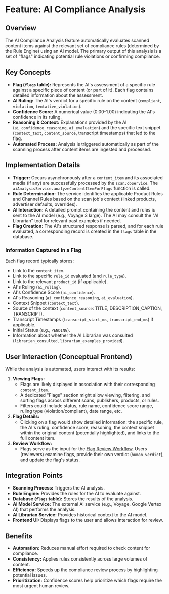 # Feature: AI Compliance Analysis

## Overview

The AI Compliance Analysis feature automatically evaluates scanned content items against the relevant set of compliance rules (determined by the Rule Engine) using an AI model. The primary output of this analysis is a set of "flags" indicating potential rule violations or confirming compliance.

## Key Concepts

*   **Flag (`flags` table):** Represents the AI's assessment of a specific rule against a specific piece of content (or part of it). Each flag contains detailed information about the assessment.
*   **AI Ruling:** The AI's verdict for a specific rule on the content (`compliant`, `violation`, `tentative_violation`).
*   **Confidence Score:** A numerical value (0.00-1.00) indicating the AI's confidence in its ruling.
*   **Reasoning & Context:** Explanations provided by the AI (`ai_confidence_reasoning`, `ai_evaluation`) and the specific text snippet (`context_text`, `content_source`, transcript timestamps) that led to the flag.
*   **Automated Process:** Analysis is triggered automatically as part of the scanning process after content items are ingested and processed.

## Implementation Details

*   **Trigger:** Occurs asynchronously after a `content_item` and its associated media (if any) are successfully processed by the `scanJobService`. The `aiAnalysisService.analyzeContentItemForFlags` function is called.
*   **Rule Determination:** The service identifies the applicable Product Rules and Channel Rules based on the scan job's context (linked products, advertiser defaults, overrides).
*   **AI Interaction:** A detailed prompt containing the content and rules is sent to the AI model (e.g., Voyage 3 large). The AI may consult the "AI Librarian" tool for relevant past examples if needed.
*   **Flag Creation:** The AI's structured response is parsed, and for each rule evaluated, a corresponding record is created in the `flags` table in the database.

### Information Captured in a Flag

Each flag record typically stores:

*   Link to the `content_item`.
*   Link to the specific `rule_id` evaluated (and `rule_type`).
*   Link to the relevant `product_id` (if applicable).
*   AI's Ruling (`ai_ruling`).
*   AI's Confidence Score (`ai_confidence`).
*   AI's Reasoning (`ai_confidence_reasoning`, `ai_evaluation`).
*   Context Snippet (`context_text`).
*   Source of the context (`content_source`: TITLE, DESCRIPTION_CAPTION, TRANSCRIPT).
*   Transcript Timestamps (`transcript_start_ms`, `transcript_end_ms`) if applicable.
*   Initial Status (e.g., `PENDING`).
*   Information about whether the AI Librarian was consulted (`librarian_consulted`, `librarian_examples_provided`).

## User Interaction (Conceptual Frontend)

While the analysis is automated, users interact with its results:

1.  **Viewing Flags:**
    *   Flags are likely displayed in association with their corresponding `content_item`.
    *   A dedicated "Flags" section might allow viewing, filtering, and sorting flags across different scans, publishers, products, or rules.
    *   Filters could include status, rule name, confidence score range, ruling type (violation/compliant), date range, etc.
2.  **Flag Details:**
    *   Clicking on a flag would show detailed information: the specific rule, the AI's ruling, confidence score, reasoning, the context snippet within the original content (potentially highlighted), and links to the full content item.
3.  **Review Workflow:**
    *   Flags serve as the input for the [Flag Review Workflow](./flag-review-workflow.md). Users (reviewers) examine flags, provide their own verdict (`human_verdict`), and update the flag's status.

## Integration Points

*   **Scanning Process:** Triggers the AI analysis.
*   **Rule Engine:** Provides the rules for the AI to evaluate against.
*   **Database (`flags` table):** Stores the results of the analysis.
*   **AI Model Service:** The external AI service (e.g., Voyage, Google Vertex AI) that performs the analysis.
*   **AI Librarian Service:** Provides historical context to the AI model.
*   **Frontend UI:** Displays flags to the user and allows interaction for review.

## Benefits

*   **Automation:** Reduces manual effort required to check content for compliance.
*   **Consistency:** Applies rules consistently across large volumes of content.
*   **Efficiency:** Speeds up the compliance review process by highlighting potential issues.
*   **Prioritization:** Confidence scores help prioritize which flags require the most urgent human review.
